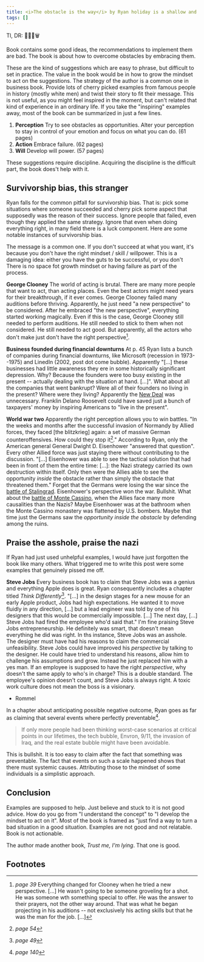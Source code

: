 ```yaml
---
title: <i>The obstacle is the way</i> by Ryan holiday is a shallow and unhelpful
tags: []
---
```


Tl, DR: 🤨😠📕🗑️

Book contains some good ideas, the recommendations to implement them are bad. 
The book is about how to overcome obstacles by embracing them. 

These are the kind of suggestions which are easy to phrase, but difficult to set in practice.
The value in the book would be in how to grow the mindset to act on the suggestions.
The strategy of the author is a common one in business book.
Provide lots of cherry picked examples from famous people in history (mostly white men) and twist their story to fit their message.
This is not useful, as you might feel inspired in the moment, but can't related that kind of experience in an ordinary life.
If you take the "inspiring" examples away, most of the book can be summarized in just a few lines.   
1. **Perception** Try to see obstacles as opportunities.
Alter your perception to stay in control of your emotion and focus on what you can do.
(61 pages)
2. **Action** Embrace failure. (62 pages)
3. **Will** Develop will power. (57 pages)

These suggestions require discipline.
Acquiring the discipline is the difficult part, the book does't help with it.


## Survivorship bias, this stranger

Ryan falls for the common pitfall for survivorship bias.
That is: pick some situations where someone succeeded and cherry pick some aspect that supposedly was the reason of their success.
Ignore people that failed, even though they applied the same strategy.
Ignore that even when doing everything right, in many field there is a luck component.
Here are some notable instances of survivorship bias.

The message is a common one.
If you don't succeed at what you want, it's because you don't have the right mindset / skill / willpower.
This is a damaging idea: either you have the guts to be successful, or you don't
There is no space fot growth mindset or having failure as part of the process.

**George Clooney**
The world of acting is brutal.
There are many more people that want to act, than acting places.
Even the best actors might need years for their breakthrough, if it ever comes.
George Clooney failed many auditions before thriving.
Apparently, he just need "a new perspective" to be considered.
After he embraced "the new perspective", everything started working magically.
Even if this is the case, George Clooney still needed to perform auditions.
He still needed to stick to them when not considered.
He still needed to act good.
But apparently, all the actors who don't make just don't have the right perspective[^george].

**Business founded during financial downturns**
At p. 45 Ryan lists a bunch of companies during financial downturns, like Microsoft (recession in 1973--1975) and LinedIn (2002, post dot come bubble).
Apparently "[...] these businesses had little awareness they ere in some historically significant depression.
Why? Because the founders were too busy existing in the present -- actually dealing with the situation at hand. [...]".
What about all the companies that went bankrupt?
Were all of their founders no living in the present?
Where were they living?
Apparently the [New Deal](https://www.britannica.com/event/New-Deal) was unnecessary.
Franklin Delano Roosevelt could have saved just a bunch of taxpayers' money by inspiring Americans to "live in the present".

**World war two**
Apparently the right perception allows you to win battles.
"In the weeks and months after the successful invasion of Normandy by Allied forces, they faced [the blitzkrieg] again: a set of massive German counteroffensives. How could they stop it[^eisenhower]."
According to Ryan, only the American general General Dwight D. Eisenhower "answered that question".
Every other Allied force was just staying there without contributing to the discussion.
"[...] Eisenhower was able to see the tactical solution that had been in front of them the entire time: [...]: the Nazi strategy carried its own destruction within itself.
Only then were the Allies able to see the opportunity *inside* the obstacle rather than simply the obstacle that threatened them."
Forget that the Germans were losing the war since the [battle of Stalingrad](https://www.britannica.com/event/Battle-of-Stalingrad).
Eisenhower's perspective won the war.
Bullshit.
What about the [battle of Monte Cassino](https://www.britannica.com/topic/Battle-of-Monte-Cassino), when the Allies face many more causalities than the Nazis?
Maybe Eisenhower was at the bathroom when the Monte Cassino monastery was flattened by U.S. bombers.
Maybe that time just the Germans saw the *opportunity inside the obstacle* by defending among the ruins.


## Praise the asshole, praise the nazi

If Ryan had just used unhelpful examples, I would have just forgotten the book like many others.
What triggered me to write this post were some examples that genuinely pissed me off.

**Steve Jobs**
Every business book has to claim that Steve Jobs was a genius and everything Apple does is great.
Ryan consequently includes a chapter titled *Think Differently*[^stevejobs].
"[...] in the design stages for a new mouse for an early Apple product, Jobs had high expectations.
He wanted it to move fluidly in any direction, [...] but a lead engineer was told by one of his designers that this would be commercially impossible. [...]
The next day, [...] Steve Jobs had fired the employee who'd said that."
I'm fine praising Steve Jobs entrepreneurship.
He definitely was smart, that doesn't mean everything he did was right.
In ths instance, Steve Jobs was an asshole.
The designer must have had his reasons to claim the commercial unfeasibility.
Steve Jobs could have improved his *perspective* by talking to the designer.
He could have tried to understand his reasons, allow him to challenge his assumptions and grow.
Instead he just replaced him with a yes man.
If an employee is supposed to have the right *perspective*, why doesn't the same apply to who's in charge?
This is a double standard.
The employee's opinion doesn't count, and Steve Jobs is always right.
A toxic work culture does not mean the boss is a visionary.

- Rommel


In a chapter about anticipating possible negative outcome, Ryan goes as far as claiming that several events where perfectly preventable[^worstcase].
> If only more people had been thinking worst-case scenarios at critical points in our lifetimes, the tech bubble, Envron, 9/11, the invasion of Iraq, and the real estate bubble might have been avoidable.

This is bullshit.
It is too easy to claim after the fact that something was preventable.
The fact that events on such a scale happened shows that there must systemic causes.
Attributing those to the mindset of some individuals is a simplistic approach. 

## Conclusion

Examples are supposed to help.
Just believe and stuck to it is not good advice.
How do you go from "I understand the concept" to "I develop the mindset to act on it".
Most of the book is framed as "just find a way to turn a bad situation in a good situation.
Examples are not good and not relatable.
Book is not actionable.

The author made another book, *Trust me, I'm lying*. That one is good.


## Footnotes
[^george]: *page 39* Everything changed for Clooney when he tried a new perspective. [...] He wasn't going to be someone groveling for a shot. He was someone wth something special to offer. He was the answer to their prayers, not the other way around. That was what he began projecting in his auditions -- not exclusively his acting skills but that he was the man for the job. [...]
[^eisenhower]: *page 54*
[^stevejobs]: *page 49*
[^worstcase]: *page 140*
